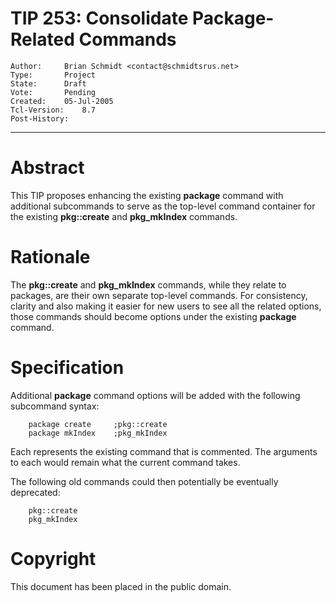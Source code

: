 # TIP 253: Consolidate Package-Related Commands
	Author:		Brian Schmidt <contact@schmidtsrus.net>
	Type:		Project
	State:		Draft
	Vote:		Pending
	Created:	05-Jul-2005
	Tcl-Version:	8.7
	Post-History:	
-----

# Abstract

This TIP proposes enhancing the existing **package** command with
additional subcommands to serve as the top-level command container for
the existing **pkg::create** and **pkg\_mkIndex** commands.

# Rationale

The **pkg::create** and **pkg\_mkIndex** commands, while they
relate to packages, are their own separate top-level commands.  For
consistency, clarity and also making it easier for new users to see
all the related options, those commands should become options under
the existing **package** command.

# Specification

Additional **package** command options will be added with the
following subcommand syntax:

	    package create     ;pkg::create
	    package mkIndex    ;pkg_mkIndex

Each represents the existing command that is commented. The arguments
to each would remain what the current command takes.

The following old commands could then potentially be eventually
deprecated:

	    pkg::create
	    pkg_mkIndex

# Copyright

This document has been placed in the public domain.

